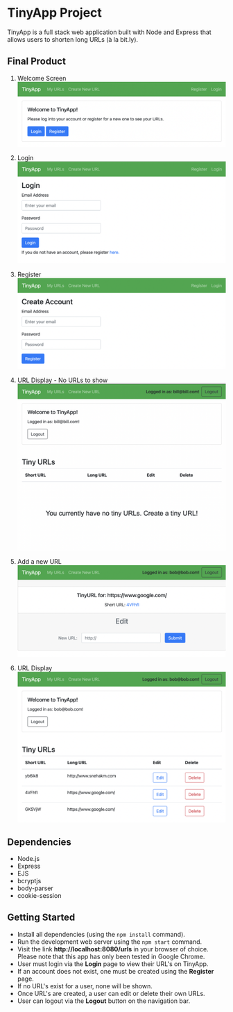 # TinyApp Project

TinyApp is a full stack web application built with Node and Express that allows users to shorten long URLs (à la bit.ly).

## Final Product

1. Welcome Screen
!["Welcome Screen"](./docs/images/Welcome%20Screen.png)

2. Login
!["Login"](./docs/images/Login.png)

3. Register
!["Register"](./docs/images/Create%20new%20account.png)

4. URL Display - No URLs to show
!["No URL's"](./docs/images/No%20new%20URLs.png)

5. Add a new URL
!["Add a new URL"](./docs/images/Create%20new%20URL.png)

6. URL Display 
!["URL Display"](./docs/images/URL%20Display.png)

## Dependencies

- Node.js
- Express
- EJS
- bcryptjs
- body-parser
- cookie-session


## Getting Started

- Install all dependencies (using the `npm install` command).
- Run the development web server using the `npm start` command.
- Visit the link **http://localhost:8080/urls** in your browser of choice. Please note that this app has only been tested in Google Chrome.
- User must login via the **Login** page to view their URL's on TinyApp. 
- If an account does not exist, one must be created using the **Register** page. 
- If no URL's exist for a user, none will be shown. 
- Once URL's are created, a user can edit or delete their own URLs.
- User can logout via the **Logout** button on the navigation bar.


